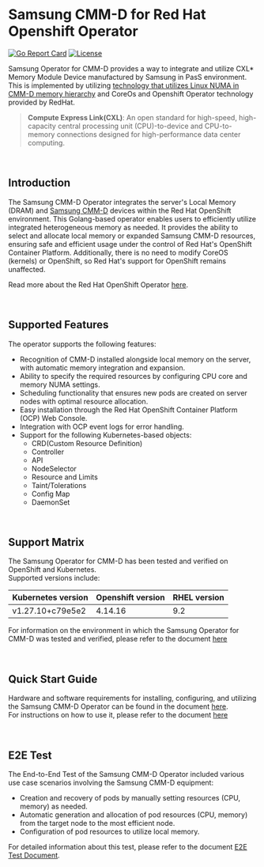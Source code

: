 # Samsung CMM-D for Red Hat Openshift Operator
[![Go Report Card](https://goreportcard.com/badge/github.com/kubeflow/spark-operator)](https://goreportcard.com/report/github.com/kubeflow/spark-operator)
[![License](http://img.shields.io/:license-apache-blue.svg)](http://www.apache.org/licenses/LICENSE-2.0.html)

Samsung Operator for CMM-D provides a way to integrate and utilize CXL* Memory Module Device manufactured by Samsung in PasS environment.
This is implemented by utilizing [technology that utilizes Linux NUMA in CMM-D memory hierarchy](https://semiconductor.samsung.com/news-events/tech-blog/utilizing-linux-numa-in-cmm-d-memory-tiering/) and CoreOs and Openshift Operator technology provided by RedHat.
<br>   
> __Compute Express Link(CXL)__: An open standard for high-speed, high-capacity central processing unit (CPU)-to-device and CPU-to-memory connections designed for high-performance data center computing.   
   
<br>   

## Introduction

The Samsung CMM-D Operator integrates the server's Local Memory (DRAM) and [Samsung CMM-D](https://semiconductor.samsung.com/news-events/tech-blog/worlds-first-cmm-d-technology-leading-the-ai-era/) devices within the Red Hat OpenShift environment. This Golang-based operator enables users to efficiently utilize integrated heterogeneous memory as needed. It provides the ability to select and allocate local memory or expanded Samsung CMM-D resources, ensuring safe and efficient usage under the control of Red Hat's OpenShift Container Platform. Additionally, there is no need to modify CoreOS (kernels) or OpenShift, so Red Hat's support for OpenShift remains unaffected.   

Read more about the Red Hat OpenShift Operator [here](https://docs.openshift.com/container-platform/4.15/operators/index.html).
 
<br>   

## Supported Features

The operator supports the following features:

- Recognition of CMM-D installed alongside local memory on the server, with automatic memory integration and expansion.
- Ability to specify the required resources by configuring CPU core and memory NUMA settings.
- Scheduling functionality that ensures new pods are created on server nodes with optimal resource allocation.
- Easy installation through the Red Hat OpenShift Container Platform (OCP) Web Console.
- Integration with OCP event logs for error handling.
- Support for the following Kubernetes-based objects:
	- CRD(Custom Resource Definition)
	- Controller
	- API
	- NodeSelector
	- Resource and Limits
	- Taint/Tolerations   
	- Config Map
	- DaemonSet
   
<br>   	
	
## Support Matrix
The Samsung Operator for CMM-D has been tested and verified on OpenShift and Kubernetes.   
Supported versions include:   

|Kubernetes version|Openshift version| RHEL version|
|-------------------|-------------------|-------------------|
|v1.27.10+c79e5e2|4.14.16|9.2
 
For information on the environment in which the Samsung Operator for CMM-D was tested and verified, please refer to the document [here](./document/CXL_requiements.md)

<br>   

## Quick Start Guide
Hardware and software requirements for installing, configuring, and utilizing the Samsung CMM-D Operator can be found in the document [here](./document/Quick_StartGuid.md).   
For instructions on how to use it, please refer to the document [here](./document/Quick_StartGuid.md)  


<br>

## E2E Test
The End-to-End Test of the Samsung CMM-D Operator included various use case scenarios involving the Samsung CMM-D equipment:   
- Creation and recovery of pods by manually setting resources (CPU, memory) as needed.
- Automatic generation and allocation of pod resources (CPU, memory) from the target node to the most efficient node.
- Configuration of pod resources to utilize local memory.
  
For detailed information about this test, please refer to the document [E2E Test Document](./document/E2E_Test_Guide.md).
